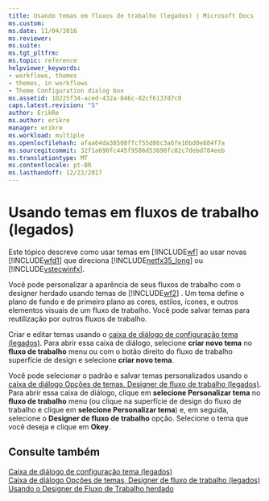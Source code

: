 ```yaml
---
title: Usando temas em fluxos de trabalho (legados) | Microsoft Docs
ms.custom: 
ms.date: 11/04/2016
ms.reviewer: 
ms.suite: 
ms.tgt_pltfrm: 
ms.topic: reference
helpviewer_keywords:
- workflows, themes
- themes, in workflows
- Theme Configuration dialog box
ms.assetid: 10225f34-aced-432a-846c-82cf6137d7c0
caps.latest.revision: "5"
author: ErikRe
ms.author: erikre
manager: erikre
ms.workload: multiple
ms.openlocfilehash: afaa64da38508ffcf55d86c3a6fe16bd0e884f7a
ms.sourcegitcommit: 32f1a690fc445f9586d53698fc82c7debd784eeb
ms.translationtype: MT
ms.contentlocale: pt-BR
ms.lasthandoff: 12/22/2017
---
```

# <a name="using-themes-in-workflows-legacy"></a>Usando temas em fluxos de trabalho (legados)
Este tópico descreve como usar temas em [!INCLUDE[wf](../workflow-designer/includes/wf_md.md)] ao usar novas [!INCLUDE[wfd1](../workflow-designer/includes/wfd1_md.md)] que direciona [!INCLUDE[netfx35_long](../workflow-designer/includes/netfx35_long_md.md)] ou [!INCLUDE[vstecwinfx](../workflow-designer/includes/vstecwinfx_md.md)].  
  
 Você pode personalizar a aparência de seus fluxos de trabalho com o designer herdado usando temas de [!INCLUDE[wf2](../workflow-designer/includes/wf2_md.md)] . Um tema define o plano de fundo e de primeiro plano as cores, estilos, ícones, e outros elementos visuais de um fluxo de trabalho. Você pode salvar temas para reutilização por outros fluxos de trabalho.  
  
 Criar e editar temas usando o [caixa de diálogo de configuração tema (legados)](../workflow-designer/theme-configuration-dialog-box-legacy.md). Para abrir essa caixa de diálogo, selecione **criar novo tema** no **fluxo de trabalho** menu ou com o botão direito do fluxo de trabalho superfície de design e selecione **criar novo tema**.  
  
 Você pode selecionar o padrão e salvar temas personalizados usando o [caixa de diálogo Opções de temas, Designer de fluxo de trabalho (legados)](../workflow-designer/themes-workflow-designer-options-dialog-box-legacy.md). Para abrir essa caixa de diálogo, clique em **selecione Personalizar tema** no **fluxo de trabalho** menu (ou clique na superfície de design do fluxo de trabalho e clique em **selecione Personalizar tema**) e, em seguida, selecione o **Designer de fluxo de trabalho** opção. Selecione o tema que você deseja e clique em **Okey**.  
  
## <a name="see-also"></a>Consulte também  
 [Caixa de diálogo de configuração tema (legados)](../workflow-designer/theme-configuration-dialog-box-legacy.md)   
 [Caixa de diálogo Opções de temas, Designer de fluxo de trabalho (legados)](../workflow-designer/themes-workflow-designer-options-dialog-box-legacy.md)   
 [Usando o Designer de Fluxo de Trabalho herdado](../workflow-designer/using-the-legacy-workflow-designer.md)